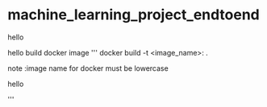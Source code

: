 # machine_learning_project_endtoend
hello

hello
build docker image 
'''
docker build -t <image_name>:<tagname> .

note :image name for docker must be lowercase

hello



'''